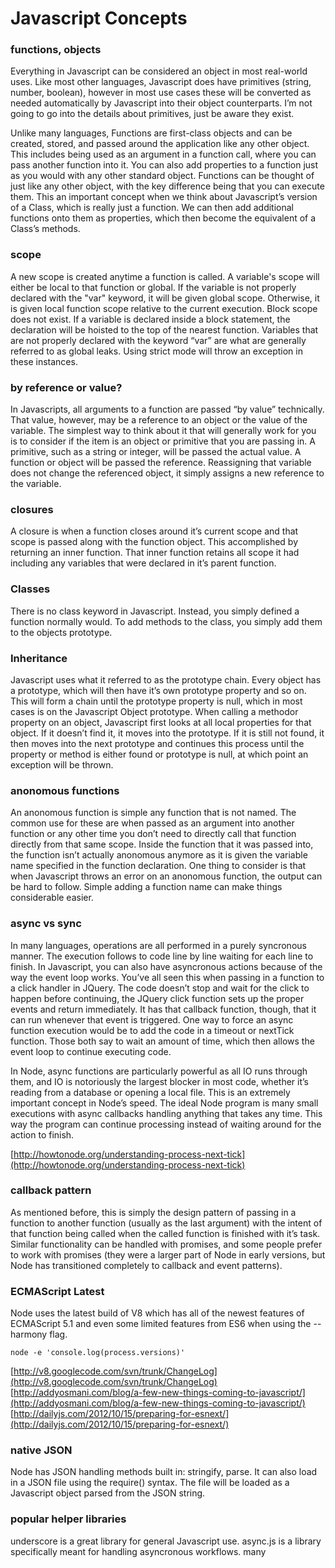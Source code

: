 # Javascript Concepts

### functions, objects
Everything in Javascript can be considered an object in most real-world uses. Like most other languages, Javascript does have primitives (string, number, boolean), however in most use cases these will be converted as needed automatically by Javascript into their object counterparts. I’m not going to go into the details about primitives, just be aware they exist.

Unlike many languages, Functions are first-class objects and can be created, stored, and passed around the application like any other object. This includes being used as an argument in a function call, where you can pass another function into it. You can also add properties to a function just as you would with any other standard object. Functions can be thought of just like any other object, with the key difference being that you can execute them. This an important concept when we think about Javascript’s version of a Class, which is really just a function. We can then add additional functions onto them as properties, which then become the equivalent of a Class’s methods.


### scope
A new scope is created anytime a function is called. A variable's scope will either be local to that function or global. If the variable is not properly declared with the "var" keyword, it will be given global scope. Otherwise, it is given local function scope relative to the current execution. Block scope does not exist. If a variable is declared inside a block statement, the declaration will be hoisted to the top of the nearest function. Variables that are not properly declared with the keyword “var” are what are generally referred to as global leaks. Using strict mode will throw an exception in these instances.


### by reference or value?
In Javascripts, all arguments to a function are passed “by value” technically. That value, however, may be a reference to an object or the value of the variable. The simplest way to think about it that will generally work for you is to consider if the item is an object or primitive that you are passing in. A primitive, such as a string or integer, will be passed the actual value. A function or object will be passed the reference. Reassigning that variable does not change the referenced object, it simply assigns a new reference to the variable.


### closures
A closure is when a function closes around it’s current scope and that scope is passed along with the function object. This accomplished by returning an inner function. That inner function retains all scope it had including any variables that were declared in it’s parent function.


### Classes
There is no class keyword in Javascript. Instead, you simply defined a function normally would. To add methods to the class, you simply add them to the objects prototype.


### Inheritance
Javascript uses what it referred to as the prototype chain. Every object has a prototype, which will then have it’s own prototype property and so on. This will form a chain until the prototype property is null, which in most cases is on the Javascript Object prototype. When calling a methodor property on an object, Javascript first looks at all local properties for that object. If it doesn’t find it, it moves into the prototype. If it is still not found, it then moves into the next prototype and continues this process until the property or method is either found or prototype is null, at which point an exception will be thrown.


### anonomous functions
An anonomous function is simple any function that is not named. The common use for these are when passed as an argument into another function or any other time you don’t need to directly call that function directly from that same scope. Inside the function that it was passed into, the function isn’t actually anonomous anymore as it is given the variable name specified in the function declaration. One thing to consider is that when Javascript throws an error on an anonomous function, the output can be hard to follow. Simple adding a function name can make things considerable easier.


### async vs sync
In many languages, operations are all performed in a purely syncronous manner. The execution follows to code line by line waiting for each line to finish. In Javascript, you can also have asyncronous actions because of the way the event loop works. You’ve all seen this when passing in a function to a click handler in JQuery. The code doesn’t stop and wait for the click to happen before continuing, the JQuery click function sets up the proper events and return immediately. It has that callback function, though, that it can run whenever that event is triggered. One way to force an async function execution would be to add the code in a timeout or nextTick function. Those both say to wait an amount of time, which then allows the event loop to continue executing code.

In Node, async functions are particularly powerful as all IO runs through them, and IO is notoriously the largest blocker in most code, whether it’s reading from a database or opening a local file. This is an extremely important concept in Node’s speed. The ideal Node program is many small executions with async callbacks handling anything that takes any time. This way the program can continue processing instead of waiting around for the action to finish.

[http://howtonode.org/understanding-process-next-tick](http://howtonode.org/understanding-process-next-tick)


### callback pattern
As mentioned before, this is simply the design pattern of passing in a function to another function (usually as the last argument) with the intent of that function being called when the called function is finished with it’s task. Similar functionality can be handled with promises, and some people prefer to work with promises (they were a larger part of Node in early versions, but Node has transitioned completely to callback and event patterns).


### ECMAScript Latest
Node uses the latest build of V8 which has all of the newest features of ECMAScript 5.1 and even some limited features from ES6 when using the --harmony flag.

```node -e 'console.log(process.versions)'```


[http://v8.googlecode.com/svn/trunk/ChangeLog](http://v8.googlecode.com/svn/trunk/ChangeLog)
[http://addyosmani.com/blog/a-few-new-things-coming-to-javascript/](http://addyosmani.com/blog/a-few-new-things-coming-to-javascript/)
[http://dailyjs.com/2012/10/15/preparing-for-esnext/](http://dailyjs.com/2012/10/15/preparing-for-esnext/)


### native JSON
Node has JSON handling methods built in: stringify, parse. It can also load in a JSON file using the require() syntax. The file will be loaded as a Javascript object parsed from the JSON string.

### popular helper libraries
underscore is a great library for general Javascript use. async.js is a library specifically meant for handling asyncronous workflows. many
